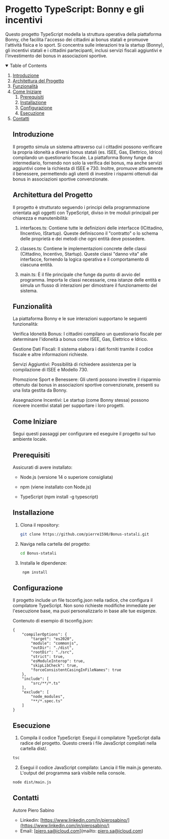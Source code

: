# Progetto TypeScript: Bonny e gli incentivi
Questo progetto TypeScript modella la struttura operativa della piattaforma Bonny, che facilita l'accesso dei cittadini ai bonus statali e promuove l'attività fisica e lo sport. Si concentra sulle interazioni tra la startup (Bonny), gli incentivi statali e i cittadini partecipanti, inclusi servizi fiscali aggiuntivi e l'investimento dei bonus in associazioni sportive.

<details open='open'>
   <summary>Table of Contents</summary>
   <ol>
        <li>
            <a href='#introduzione'>
                Introduzione
            </a>
        </li>
        <li>
            <a href='#architettura-del-progetto'>
                Architettura del Progetto
            </a>
        </li>
        <li>
            <a href='#funzionalità'>
                Funzionalità
            </a>
        </li>
        <li>
            <a href='Come iniziare'>
                Come Iniziare
            </a>
            <ol>
                <li>
                    <a href='#prerequisiti'>
                        Prerequisiti
                    </a>
                </li>
                <li>
                    <a href='#installazione'>
                        Installazione
                    </a>
                </li>
                <li>
                    <a href='#configurazione'>
                        Configurazione
                    </a>
                </li>
                <li>
                    <a href='#esecuzione'>
                        Esecuzione
                    </a>
                </li>
                </ol>
        </li>
        <li>
            <a href='#contatti'>
                Contatti
            </a>


## Introduzione
Il progetto simula un sistema attraverso cui i cittadini possono verificare la propria idoneità a diversi bonus statali (es. ISEE, Gas, Elettrico, Idrico) compilando un questionario fiscale. La piattaforma Bonny funge da intermediario, fornendo non solo la verifica dei bonus, ma anche servizi aggiuntivi come la richiesta di ISEE e 730. Inoltre, promuove attivamente il benessere, permettendo agli utenti di investire i risparmi ottenuti dai bonus in associazioni sportive convenzionate.

## Architettura del Progetto
Il progetto è strutturato seguendo i principi della programmazione orientata agli oggetti con TypeScript, diviso in tre moduli principali per chiarezza e manutenibilità:

1. interfaces.ts: Contiene tutte le definizioni delle interfacce (ICittadino, IIncentivo, IStartup). Queste definiscono il "contratto" o lo schema delle proprietà e dei metodi che ogni entità deve possedere.

2. classes.ts: Contiene le implementazioni concrete delle classi (Cittadino, Incentivo, Startup). Queste classi "danno vita" alle interfacce, fornendo la logica operativa e il comportamento di ciascuna entità.

3. main.ts: È il file principale che funge da punto di avvio del programma. Importa le classi necessarie, crea istanze delle entità e simula un flusso di interazioni per dimostrare il funzionamento del sistema.

## Funzionalità
La piattaforma Bonny e le sue interazioni supportano le seguenti funzionalità:

Verifica Idoneità Bonus: I cittadini compilano un questionario fiscale per determinare l'idoneità a bonus come ISEE, Gas, Elettrico e Idrico.

Gestione Dati Fiscali: Il sistema elabora i dati forniti tramite il codice fiscale e altre informazioni richieste.

Servizi Aggiuntivi: Possibilità di richiedere assistenza per la compilazione di ISEE e Modello 730.

Promozione Sport e Benessere: Gli utenti possono investire il risparmio ottenuto dai bonus in associazioni sportive convenzionate, presenti su una lista gestita da Bonny.

Assegnazione Incentivi: Le startup (come Bonny stessa) possono ricevere incentivi statali per supportare i loro progetti.

## Come Iniziare
Segui questi passaggi per configurare ed eseguire il progetto sul tuo ambiente locale.

## Prerequisiti
Assicurati di avere installato:

- Node.js (versione 14 o superiore consigliata)

- npm (viene installato con Node.js)

- TypeScript (npm install -g typescript)

## Installazione
1) Clona il repository:
   ```bash
   git clone https://github.com/pierre1590/Bonus-statali.git
    ```

2) Naviga nella cartella del progetto:
   ```bash
   cd Bonus-statali
   ```

3) Installa le dipendenze:
   ```bash
    npm install
    ```

## Configurazione
Il progetto include un file tsconfig.json nella radice, che configura il compilatore TypeScript. Non sono richieste modifiche immediate per l'esecuzione base, ma puoi personalizzarlo in base alle tue esigenze.

Contenuto di esempio di tsconfig.json:
```
{
    "compilerOptions": {
        "target": "es2020",
        "module": "commonjs",
        "outDir": "./dist",
        "rootDir": "./src",
        "strict": true,
        "esModuleInterop": true,
        "skipLibCheck": true,
        "forceConsistentCasingInFileNames": true
    },
    "include": [
        "src/**/*.ts"
    ],
    "exclude": [
        "node_modules",
        "**/*.spec.ts"
    ]
}
```

## Esecuzione
1) Compila il codice TypeScript:
Esegui il compilatore TypeScript dalla radice del progetto. Questo creerà i file JavaScript compilati nella cartella dist/.
```bash
tsc
```
2) Esegui il codice JavaScript compilato:
Lancia il file main.js generato. L'output del programma sarà visibile nella console.

```bash
node dist/main.js
``` 

## Contatti
Autore Piero Sabino
- Linkedin: [https://www.linkedin.com/in/pierosabino/](https://www.linkedin.com/in/pierosabino/)
- Email: [piero.sa@icloud.com](mailto:
    piero.sa@icloud.com)